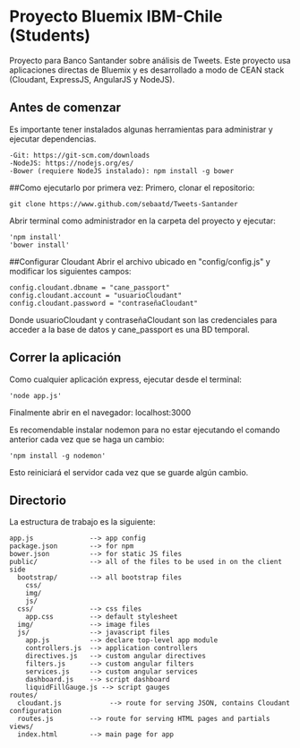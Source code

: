 # Proyecto Bluemix IBM-Chile (Students)

Proyecto para Banco Santander sobre análisis de Tweets. Este proyecto usa aplicaciones directas de Bluemix y es desarrollado a modo de CEAN stack (Cloudant, ExpressJS, AngularJS y NodeJS).

## Antes de comenzar

Es importante tener instalados algunas herramientas para administrar y ejecutar dependencias.

	-Git: https://git-scm.com/downloads
	-NodeJS: https://nodejs.org/es/
    -Bower (requiere NodeJS instalado): npm install -g bower

##Como ejecutarlo por primera vez:
Primero, clonar el repositorio:

	git clone https://www.github.com/sebaatd/Tweets-Santander

Abrir terminal como administrador en la carpeta del proyecto y ejecutar:

	'npm install'
	'bower install'

##Configurar Cloudant
Abrir el archivo ubicado en "config/config.js" y modificar los siguientes campos:

	config.cloudant.dbname = "cane_passport"
	config.cloudant.account = "usuarioCloudant"
	config.cloudant.password = "contraseñaCloudant"

Donde usuarioCloudant y contraseñaCloudant son las credenciales para acceder a la base de datos y cane_passport es una BD temporal.

## Correr la aplicación

Como cualquier aplicación express, ejecutar desde el terminal:

    'node app.js'

Finalmente abrir en el navegador: localhost:3000

Es recomendable instalar nodemon para no estar ejecutando el comando anterior cada vez que se haga un cambio:

	'npm install -g nodemon'

Esto reiniciará el servidor cada vez que se guarde algún cambio.

## Directorio
La estructura de trabajo es la siguiente:
    
    app.js              --> app config
    package.json        --> for npm
    bower.json          --> for static JS files
    public/             --> all of the files to be used in on the client side
      bootstrap/        --> all bootstrap files
        css/
        img/
        js/
      css/              --> css files
        app.css         --> default stylesheet
      img/              --> image files
      js/               --> javascript files
        app.js          --> declare top-level app module
        controllers.js  --> application controllers
        directives.js   --> custom angular directives
        filters.js      --> custom angular filters
        services.js     --> custom angular services
        dashboard.js    --> script dashboard
        liquidFillGauge.js --> script gauges
    routes/
      cloudant.js            --> route for serving JSON, contains Cloudant configuration
      routes.js         --> route for serving HTML pages and partials
    views/
      index.html        --> main page for app

